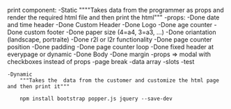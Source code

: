 print component:
    -Static
        """"Takes data from the programmer as props and render the required html file and then print the html"""
        -props:
            -Done date and time header
            -Done Custom Header
            -Done Logo 
            -Done age counter
            -Done custom footer
            -Done paper size (4=a4, 3=a3, ...)
            -Done oriantation (landscape, portraite)
            -Done r2l or l2r functionality
            -Done page counter position
            -Done padding
            -Done page counter loop
            -Done fixed header at everypage or dynamic
            -Done Body
            -Done margin
            -props => modal with checkboxes instead of props
            -page break
            -data array
            -slots
            -test
            


    -Dynamic
        """Takes the  data from the customer and customize the html page and then print it"""

        npm install bootstrap popper.js jquery --save-dev 